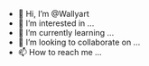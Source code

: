 - 👋 Hi, I’m @Wallyart
- 👀 I’m interested in ...
- 🌱 I’m currently learning ...
- 💞️ I’m looking to collaborate on ...
- 📫 How to reach me ...

<!---
Wallyart/Wallyart is a ✨ special ✨ repository because its `README.md` (this file) appears on your GitHub profile.
You can click the Preview link to take a look at your changes.
--->
